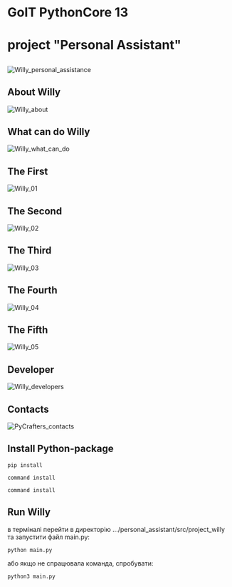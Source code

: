 # GoIT PythonCore 13
# project "Personal Assistant"
##
![Willy_personal_assistance](img/slide_1.jpg)
## About Willy
![Willy_about](img/slide_2.jpg)
## What can do Willy
![Willy_what_can_do](img/slide_3.jpg)
## The First
![Willy_01](img/slide_4.jpg)
## The Second
![Willy_02](img/slide_5.jpg)
## The Third
![Willy_03](img/slide_6.jpg)
## The Fourth
![Willy_04](img/slide_7.jpg)
## The Fifth
![Willy_05](img/slide_8.jpg)
## Developer
![Willy_developers](img/slide_9.jpg)
## Contacts
![PyCrafters_contacts](img/slide_10.jpg)
## Install Python-package
```
pip install
```
```
command install
```
```
command install
```
## Run Willy
в терміналі перейти в директорію  .../personal_assistant/src/project_willy
та запустити файл main.py:
```
python main.py
```
або якщо не спрацювала команда, спробувати:
```
python3 main.py
```